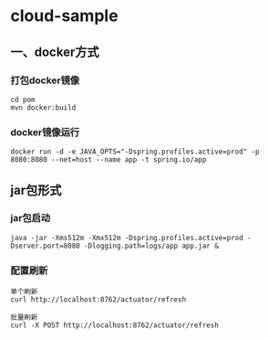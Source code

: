 # cloud-sample

## 一、docker方式
### 打包docker镜像
```
cd pom
mvn docker:build
```
### docker镜像运行
```
docker run -d -e JAVA_OPTS="-Dspring.profiles.active=prod" -p 8080:8080 --net=host --name app -t spring.io/app
```

## jar包形式
### jar包启动
```
java -jar -Xms512m -Xmx512m -Dspring.profiles.active=prod -Dserver.port=8080 -Dlogging.path=logs/app app.jar &
```

### 配置刷新
```
单个刷新
curl http://localhost:8762/actuator/refresh

批量刷新
curl -X POST http://localhost:8762/actuator/refresh
```
